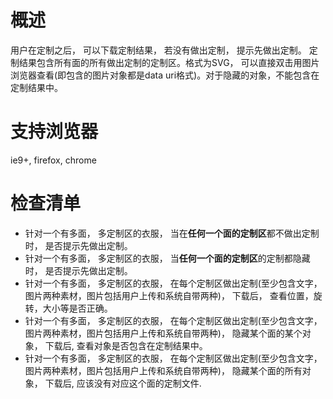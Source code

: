 # 概述
用户在定制之后， 可以下载定制结果， 若没有做出定制， 提示先做出定制。 定制结果包含所有面的所有做出定制的定制区。格式为SVG， 可以直接双击用图片浏览器查看(即包含的图片对象都是data uri格式)。对于隐藏的对象，不能包含在定制结果中。

# 支持浏览器

ie9+, firefox, chrome

# 检查清单
* 针对一个有多面， 多定制区的衣服， 当在**任何一个面的定制区**都不做出定制时， 是否提示先做出定制。
* 针对一个有多面， 多定制区的衣服， 当**任何一个面的定制区**的定制都隐藏时， 是否提示先做出定制。
* 针对一个有多面， 多定制区的衣服， 在每个定制区做出定制(至少包含文字，图片两种素材，图片包括用户上传和系统自带两种)， 下载后， 查看位置，旋转，大小等是否正确。
* 针对一个有多面， 多定制区的衣服， 在每个定制区做出定制(至少包含文字，图片两种素材，图片包括用户上传和系统自带两种)， 隐藏某个面的某个对象， 下载后, 查看对象是否包含在定制结果中。
* 针对一个有多面， 多定制区的衣服， 在每个定制区做出定制(至少包含文字，图片两种素材，图片包括用户上传和系统自带两种)， 隐藏某个面的所有对象， 下载后, 应该没有对应这个面的定制文件.
